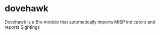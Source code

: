# dovehawk
Dovehawk is a Bro module that automatically imports MISP indicators and reports Sightings
